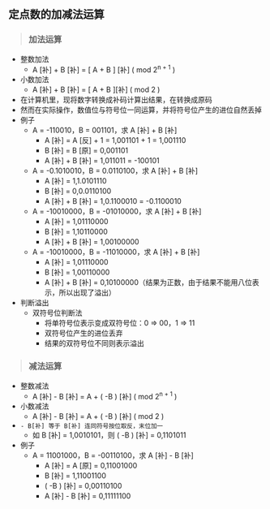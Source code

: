 ## 定点数的加减法运算

>### 加法运算
* 整数加法
    * A \[补\] + B \[补\] = \[ A + B \] \[补\] ( mod 2<sup>n + 1</sup> )
* 小数加法
    * A \[补\] + B \[补\] = \[ A + B \]\[补\] ( mod 2 )
* 在计算机里，现将数字转换成补码计算出结果，在转换成原码
* 然而在实际操作，数值位与符号位一同运算，并将符号位产生的进位自然丢掉
* 例子
    * A = -110010，B = 001101，求 A \[补\] + B \[补\]
        * A \[补\] = A \[反\] + 1 = 1,001101 + 1 = 1,001110
        * B \[补\] = B \[原\] = 0,001101
        * A \[补\] + B \[补\] = 1,011011 = -100101
    * A = -0.1010010，B = 0.0110100，求 A \[补\] + B \[补\]
        * A \[补\] = 1,1.0101110
        * B \[补\] = 0,0.0110100
        * A \[补\] + B \[补\] = 1,0.1100010 = -0.1100010
    * A = -10010000，B = -01010000，求 A \[补\] + B \[补\]
        * A \[补\] = 1,01110000
        * B \[补\] = 1,10110000
        * A \[补\] + B \[补\] = 1,00100000
    * A = -10010000，B = -11010000，求 A \[补\] + B \[补\]
        * A \[补\] = 1,01110000
        * B \[补\] = 1,00110000
        * A \[补\] + B \[补\] = 0,10100000（结果为正数，由于结果不能用八位表示，所以出现了溢出）
* 判断溢出
    * 双符号位判断法
        * 将单符号位表示变成双符号位：0 => 00，1 => 11
        * 双符号位产生的进位丢弃
        * 结果的双符号位不同则表示溢出
>### 减法运算
* 整数减法
    * A \[补\] - B \[补\] = A + ( -B ) \[补\] ( mod 2<sup>n + 1</sup> )
* 小数减法
    * A \[补\] - B \[补\] = A + ( -B ) \[补\] ( mod 2 )
* `- B[补] 等于 B[补] 连同符号按位取反，末位加一`
    * 如 B \[补\] = 1,0010101，则 ( -B ) \[补\] = 0,1101011
* 例子
    * A = 11001000，B = -00110100，求 A \[补\] - B \[补\]
        * A \[补\] = A \[原\] = 0,11001000
        * B \[补\] = 1,11001100
        * ( -B ) \[补\] = 0,00110100
        * A \[补\] - B \[补\] = 0,11111100
